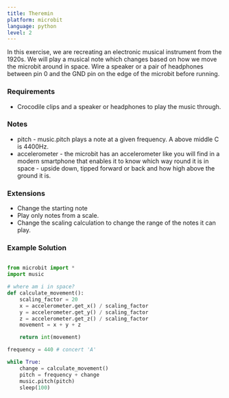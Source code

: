 ```yaml
---
title: Theremin
platform: microbit
language: python 
level: 2
---
```

In this exercise, we are recreating an electronic musical instrument from the 1920s. We will play a
musical note which changes based on how we move the microbit around in space. Wire a speaker or a
pair of headphones between pin 0 and the GND pin on the edge of the microbit before running.


### Requirements

* Crocodile clips and a speaker or headphones to play the music through.


### Notes

* pitch - music.pitch plays a note at a given frequency. A above middle C is 4400Hz.
* accelerometer - the microbit has an accelerometer like you will find in a modern smartphone that enables it to know which way round it is in space - upside down, tipped forward or back and how high above the ground it is.


### Extensions

* Change the starting note
* Play only notes from a scale.
* Change the scaling calculation to change the range of the notes it can play.


### Example Solution

```python

from microbit import *
import music

# where am i in space?
def calculate_movement():
    scaling_factor = 20
    x = accelerometer.get_x() / scaling_factor
    y = accelerometer.get_y() / scaling_factor
    z = accelerometer.get_z() / scaling_factor
    movement = x + y + z

    return int(movement)

frequency = 440 # concert 'A'

while True:
    change = calculate_movement()
    pitch = frequency + change    
    music.pitch(pitch)
    sleep(100)

```
